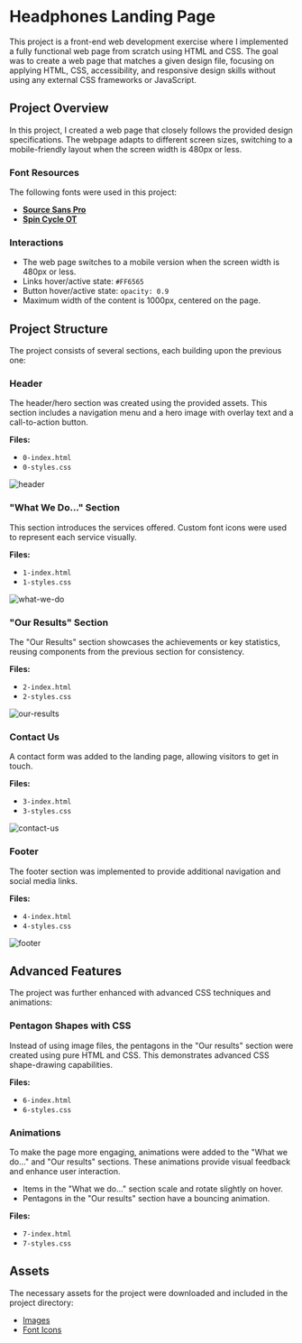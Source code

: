 # Headphones Landing Page

This project is a front-end web development exercise where I implemented a fully functional web page from scratch using HTML and CSS. The goal was to create a web page that matches a given design file, focusing on applying HTML, CSS, accessibility, and responsive design skills without using any external CSS frameworks or JavaScript.

## Project Overview

In this project, I created a web page that closely follows the provided design specifications. The webpage adapts to different screen sizes, switching to a mobile-friendly layout when the screen width is 480px or less.

### Font Resources

The following fonts were used in this project:

- [**Source Sans Pro**](https://github.com/beabzk/alx_html_css/tree/main/headphones/fonts/source-sans-pro)
- [**Spin Cycle OT**](https://github.com/beabzk/alx_html_css/tree/main/headphones/fonts/Spin-Cycle-OT)

### Interactions

- The web page switches to a mobile version when the screen width is 480px or less.
- Links hover/active state: `#FF6565`
- Button hover/active state: `opacity: 0.9`
- Maximum width of the content is 1000px, centered on the page.

## Project Structure

The project consists of several sections, each building upon the previous one:

### Header

The header/hero section was created using the provided assets. This section includes a navigation menu and a hero image with overlay text and a call-to-action button.

**Files:**

- `0-index.html`
- `0-styles.css`

![header](https://github.com/beabzk/alx_html_css/assets/92110044/b9d7847a-318c-4590-b4b9-f68d4fcffef3)

### "What We Do..." Section

This section introduces the services offered. Custom font icons were used to represent each service visually.

**Files:**

- `1-index.html`
- `1-styles.css`

![what-we-do](https://github.com/beabzk/alx_html_css/assets/92110044/3032d2cf-284f-42e5-8ec4-55bcd8b565c5)

### "Our Results" Section

The "Our Results" section showcases the achievements or key statistics, reusing components from the previous section for consistency.

**Files:**

- `2-index.html`
- `2-styles.css`

![our-results](https://github.com/beabzk/alx_html_css/assets/92110044/149ec783-eec5-410e-84f8-7bbf0341b9eb)

### Contact Us

A contact form was added to the landing page, allowing visitors to get in touch.

**Files:**

- `3-index.html`
- `3-styles.css`

![contact-us](https://github.com/beabzk/alx_html_css/assets/92110044/a94998c6-112d-4501-abba-a324b2609735)

### Footer

The footer section was implemented to provide additional navigation and social media links.

**Files:**

- `4-index.html`
- `4-styles.css`

![footer](https://github.com/beabzk/alx_html_css/assets/92110044/e857da93-a7cd-4394-b44a-029dd6d5e164)

## Advanced Features

The project was further enhanced with advanced CSS techniques and animations:

### Pentagon Shapes with CSS

Instead of using image files, the pentagons in the "Our results" section were created using pure HTML and CSS. This demonstrates advanced CSS shape-drawing capabilities.

**Files:**

- `6-index.html`
- `6-styles.css`

### Animations

To make the page more engaging, animations were added to the "What we do..." and "Our results" sections. These animations provide visual feedback and enhance user interaction.

- Items in the "What we do..." section scale and rotate slightly on hover.
- Pentagons in the "Our results" section have a bouncing animation.

**Files:**

- `7-index.html`
- `7-styles.css`

## Assets

The necessary assets for the project were downloaded and included in the project directory:

- [Images](https://github.com/beabzk/alx_html_css/tree/main/headphones/images)
- [Font Icons](https://github.com/beabzk/alx_html_css/tree/main/headphones/fonts)
